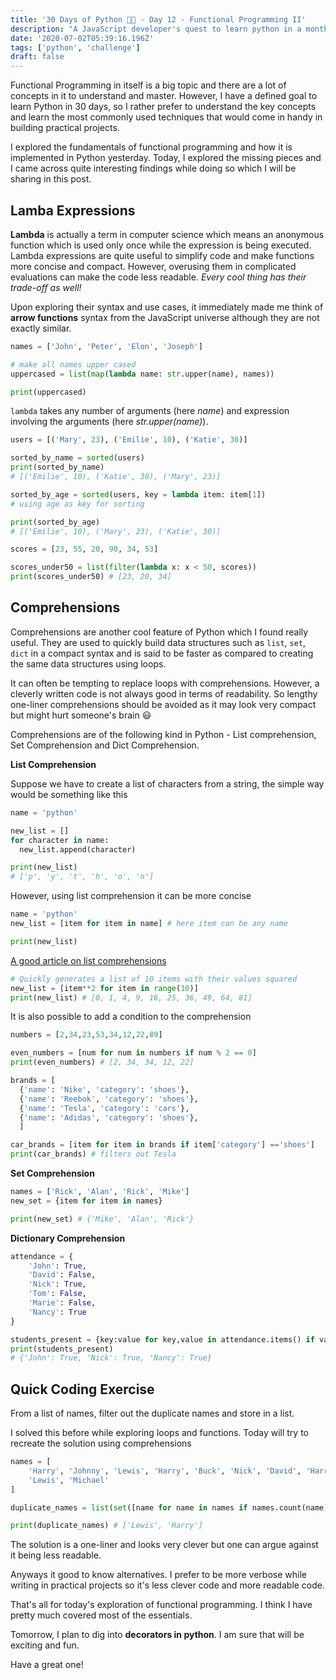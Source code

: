 ```yaml
---
title: '30 Days of Python 👨‍💻 - Day 12 - Functional Programming II'
description: "A JavaScript developer's quest to learn python in a month."
date: '2020-07-02T05:39:16.196Z'
tags: ['python', 'challenge']
draft: false
---
```

Functional Programming in itself is a big topic and there are a lot of concepts in it to understand and master. However, I have a defined goal to learn Python in 30 days, so I rather prefer to understand the key concepts and learn the most commonly used techniques that would come in handy in building practical projects. 

I explored the fundamentals of functional programming and how it is implemented in Python yesterday. Today, I explored the missing pieces and I came across quite interesting findings while doing so which I will be sharing in this post.

## Lamba Expressions

**Lambda** is actually a term in computer science which means an anonymous function which is used only once while the expression is being executed. Lambda expressions are quite useful to simplify code and make functions more concise and compact. However, overusing them in complicated evaluations can make the code less readable. *Every cool thing has their trade-off as well!*

Upon exploring their syntax and use cases, it immediately made me think of **arrow functions** syntax from the JavaScript universe although they are not exactly similar.

```python
names = ['John', 'Peter', 'Elon', 'Joseph']

# make all names upper cased
uppercased = list(map(lambda name: str.upper(name), names))

print(uppercased)
```

`lambda` takes any number of arguments (here *name*) and expression involving the arguments (here *str.upper(name)*).

```python
users = [('Mary', 23), ('Emilie', 10), ('Katie', 30)]

sorted_by_name = sorted(users)
print(sorted_by_name) 
# [('Emilie', 10), ('Katie', 30), ('Mary', 23)]

sorted_by_age = sorted(users, key = lambda item: item[1]) 
# using age as key for sorting 

print(sorted_by_age)
# [('Emilie', 10), ('Mary', 23), ('Katie', 30)]
```

```python
scores = [23, 55, 20, 90, 34, 53]

scores_under50 = list(filter(lambda x: x < 50, scores))
print(scores_under50) # [23, 20, 34]
```

## Comprehensions

Comprehensions are another cool feature of Python which I found really useful. They are used to quickly build data structures such as `list`, `set`, `dict` in a compact syntax and is said to be faster as compared to creating the same data structures using loops. 

It can often be tempting to replace loops with comprehensions. However, a cleverly written code is not always good in terms of readability. So lengthy one-liner comprehensions should be avoided as it may look very compact but might hurt someone's brain 😃

Comprehensions are of the following kind in Python - List comprehension, Set Comprehension and Dict Comprehension.

**List Comprehension**

Suppose we have to create a list of characters from a string, the simple way would be something like this

```python
name = 'python'

new_list = []
for character in name:
  new_list.append(character)

print(new_list) 
# ['p', 'y', 't', 'h', 'o', 'n']
```

However, using list comprehension it can be more concise

```python
name = 'python'
new_list = [item for item in name] # here item can be any name

print(new_list)
```

[A good article on list comprehensions](https://www.programiz.com/python-programming/list-comprehension)

```python
# Quickly generates a list of 10 items with their values squared
new_list = [item**2 for item in range(10)]
print(new_list) # [0, 1, 4, 9, 16, 25, 36, 49, 64, 81]

```

It is also possible to add a condition to the comprehension

```python
numbers = [2,34,23,53,34,12,22,89]

even_numbers = [num for num in numbers if num % 2 == 0]
print(even_numbers) # [2, 34, 34, 12, 22]
```

```python
brands = [
  {'name': 'Nike', 'category': 'shoes'},
  {'name': 'Reebok', 'category': 'shoes'},
  {'name': 'Tesla', 'category': 'cars'},
  {'name': 'Adidas', 'category': 'shoes'},
  ]

car_brands = [item for item in brands if item['category'] =='shoes']
print(car_brands) # filters out Tesla
```

**Set Comprehension**

```python
names = ['Rick', 'Alan', 'Rick', 'Mike']
new_set = {item for item in names}

print(new_set) # {'Mike', 'Alan', 'Rick'}
```

**Dictionary Comprehension**

```python
attendance = {
    'John': True,
    'David': False,
    'Nick': True,
    'Tom': False,
    'Marie': False,
    'Nancy': True
}

students_present = {key:value for key,value in attendance.items() if value}
print(students_present)
# {'John': True, 'Nick': True, 'Nancy': True}
```

## Quick Coding Exercise

From a list of names, filter out the duplicate names and store in a list.

I solved this before while exploring loops and functions. Today will try to recreate the solution using comprehensions

```python
names = [
    'Harry', 'Johnny', 'Lewis', 'Harry', 'Buck', 'Nick', 'David', 'Harry',
    'Lewis', 'Michael'
]

duplicate_names = list(set([name for name in names if names.count(name) > 1]))

print(duplicate_names) # ['Lewis', 'Harry']
```

The solution is a one-liner and looks very clever but one can argue against it being less readable. 

Anyways it good to know alternatives. I prefer to be more verbose while writing in practical projects so it's less clever code and more readable code.

That's all for today's exploration of functional programming. I think I have pretty much covered most of the essentials. 

Tomorrow, I plan to dig into **decorators in python**. I am sure that will be exciting and fun.

Have a great one!